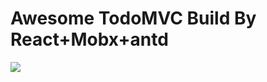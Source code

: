 # Awesome TodoMVC Build By React+Mobx+antd

![](https://github.com/zhenghaofan/my-mobx-todo/blob/master/public/preview.gif)
